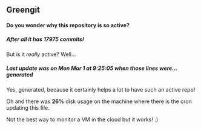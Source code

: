 ## Greengit

#### Do you wonder why this repository is so active?

##### After all it has 17975 commits!

But is it *really* active? Well...

##### Last update was on Mon Mar 1 at 9:25:05 when those lines were... generated

Yes, generated, because it certainly helps a lot to have such an active repo!

Oh and there was **26%** disk usage on the machine
where there is the cron updating this file.

Not the best way to monitor a VM in the cloud but it works! :)
